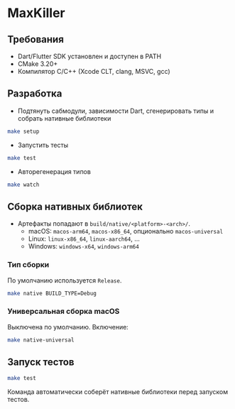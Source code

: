 # MaxKiller

## Требования

- Dart/Flutter SDK установлен и доступен в PATH
- CMake 3.20+
- Компилятор C/C++ (Xcode CLT, clang, MSVC, gcc)

## Разработка

- Подтянуть сабмодули, зависимости Dart, сгенерировать типы и собрать нативные библиотеки

```bash
make setup 
```

- Запустить тесты

```bash
make test
```

- Авторегенерация типов

```bash
make watch
```

## Сборка нативных библиотек

- Артефакты попадают в `build/native/<platform>-<arch>/`.
    - macOS: `macos-arm64`, `macos-x86_64`, опционально `macos-universal`
    - Linux: `linux-x86_64`, `linux-aarch64`, ...
    - Windows: `windows-x64`, `windows-arm64`

### Тип сборки

По умолчанию используется `Release`.

```bash
make native BUILD_TYPE=Debug
```

### Универсальная сборка macOS

Выключена по умолчанию. Включение:

```bash
make native-universal
```

## Запуск тестов

```bash
make test
```

Команда автоматически соберёт нативные библиотеки перед запуском тестов.